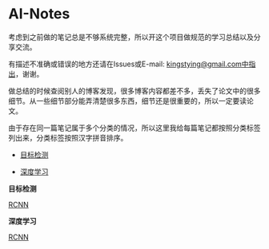 # AI-Notes
考虑到之前做的笔记总是不够系统完整，所以开这个项目做规范的学习总结以及分享交流。

有描述不准确或错误的地方还请在Issues或E-mail: kingstying@gmail.com中指出，谢谢。

做总结的时候查阅别人的博客发现，很多博客内容都差不多，丢失了论文中的很多细节。从一些细节部分能弄清楚很多东西，细节还是很重要的，所以一定要读论文。


由于存在同一篇笔记属于多个分类的情况，所以这里我给每篇笔记都按照分类标签列出来，分类标签按照汉字拼音排序。


* [目标检测](#object-detection)

* [深度学习](#deep-learning)  


<span id="object-detection">
<b> 目标检测 </b>
</span>

  [RCNN](深度学习/计算机视觉/目标检测/RCNN.md)



<span id="deep-learning">
<b> 深度学习 </b>
</span>

  [RCNN](深度学习/计算机视觉/目标检测/RCNN.md)